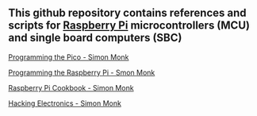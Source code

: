 ## This github repository contains references and scripts for [Raspberry Pi](https://www.raspberrypi.org) microcontrollers (MCU) and single board computers (SBC)

[Programming the Pico - Simon Monk](http://simonmonk.org/prog_pico/)

[Programming the Raspberry Pi - Smon Monk](http://simonmonk.org/programming-raspberry-pi-ed2/)

[Raspberry Pi Cookbook - Simon Monk](http://simonmonk.org/raspberry-pi-cookbook-ed2/)

[Hacking Electronics - Simon Monk](http://simonmonk.org/hacking-electronics2/)
